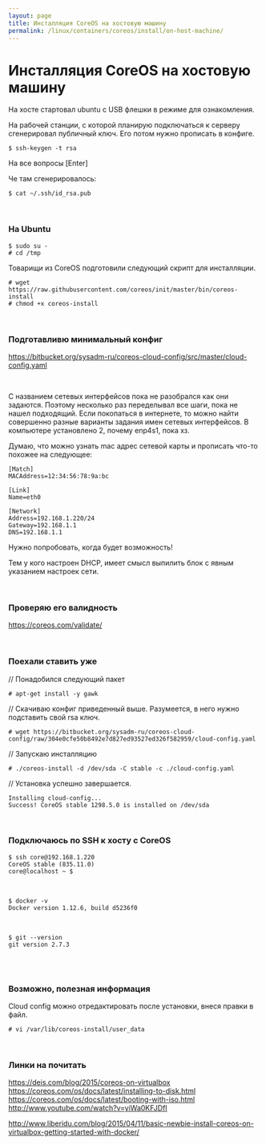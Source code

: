 ```yaml
---
layout: page
title: Инсталляция CoreOS на хостовую машину
permalink: /linux/containers/coreos/install/on-host-machine/
---
```


# Инсталляция CoreOS на хостовую машину

На хосте стартовал ubuntu с USB флешки в режиме для ознакомления.

На рабочей станции, с которой планирую подключаться к серверу сгенерировал публичный ключ. Его потом нужно прописать в конфиге.

    $ ssh-keygen -t rsa

На все вопросы [Enter]

Че там сгенерировалось:

    $ cat ~/.ssh/id_rsa.pub

<br/>

### На Ubuntu

    $ sudo su -
    # cd /tmp

Товарищи из CoreOS подготовили следующий скрипт для инсталляции.

    # wget https://raw.githubusercontent.com/coreos/init/master/bin/coreos-install
    # chmod +x coreos-install

<br/>

### Подготавливю минимальный конфиг

https://bitbucket.org/sysadm-ru/coreos-cloud-config/src/master/cloud-config.yaml

<br/>

С названием сетевых интерфейсов пока не разобрался как они задаются. Поэтому несколько раз переделывал все шаги, пока не нашел подходящий. Если покопаться в интернете, то можно найти совершенно разные варианты задания имен сетевых интерфейсов. В компьютере установлено 2, почему enp4s1, пока хз.

Думаю, что можно узнать mac адрес сетевой карты и прописать что-то похожее на следующее:

    [Match]
    MACAddress=12:34:56:78:9a:bc

    [Link]
    Name=eth0

    [Network]
    Address=192.168.1.220/24
    Gateway=192.168.1.1
    DNS=192.168.1.1

Нужно попробовать, когда будет возможность!

Тем у кого настроен DHCP, имеет смысл выпилить блок с явным указанием настроек сети.

<br/>

### Проверяю его валидность

https://coreos.com/validate/

<br/>

### Поехали ставить уже

// Понадобился следующий пакет

    # apt-get install -y gawk

// Скачиваю конфиг приведенный выше. Разумеется, в него нужно подставить свой rsa ключ.

    # wget https://bitbucket.org/sysadm-ru/coreos-cloud-config/raw/304e0cfe50b8492e7d827ed93527ed326f582959/cloud-config.yaml

// Запускаю инсталляцию

    # ./coreos-install -d /dev/sda -C stable -c ./cloud-config.yaml

// Установка успешно завершается.

    Installing cloud-config...
    Success! CoreOS stable 1298.5.0 is installed on /dev/sda

<br/>

### Подключаюсь по SSH к хосту с CoreOS

    $ ssh core@192.168.1.220
    CoreOS stable (835.11.0)
    core@localhost ~ $

<br/>

    $ docker -v
    Docker version 1.12.6, build d5236f0

<br/>

    $ git --version
    git version 2.7.3

<br/>
<br/>

### Возможно, полезная информация

Сloud config можно отредактировать после установки, внеся правки в файл.

    # vi /var/lib/coreos-install/user_data

<br/>

### Линки на почитать

https://deis.com/blog/2015/coreos-on-virtualbox  
https://coreos.com/os/docs/latest/installing-to-disk.html  
https://coreos.com/os/docs/latest/booting-with-iso.html  
http://www.youtube.com/watch?v=yiWa0KFJDfI

http://www.liberidu.com/blog/2015/04/11/basic-newbie-install-coreos-on-virtualbox-getting-started-with-docker/

